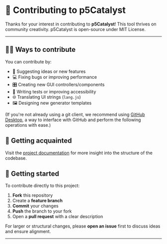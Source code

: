 # 🤝 Contributing to p5Catalyst

Thanks for your interest in contributing to **p5Catalyst**! This tool thrives on community creativity. p5Catalyst is open-source under MIT License. 

---

## 🧑‍💻 Ways to contribute
You can contribute by:

- 🧠 Suggesting ideas or new features
- 💻 Fixing bugs or improving performance
- 🎛️ Creating new GUI controllers/components
- 🔬 Writing tests or improving accessibility
- 🌐 Translating UI strings (`lang.js`)
- 🖼️ Designing new generator templates

(If you're not already using a git client, we recommend using [GitHub Desktop](https://github.com/apps/desktop), a way to interface with GitHub and perform the following operations with ease.)

## 👀 Getting acquainted
Visit the [project documentation](https://multitude-amsterdam.github.io/p5Catalyst/docs/) for more insight into the structure of the codebase.

## 💨 Getting started
To contribute directly to this project:
1. **Fork** this repository
2. Create a **feature branch**
3. **Commit** your changes
4. **Push** the branch to your fork
5. Open a **pull request** with a clear description

For larger or structural changes, please **open an issue** first to discuss ideas and ensure alignment.

---